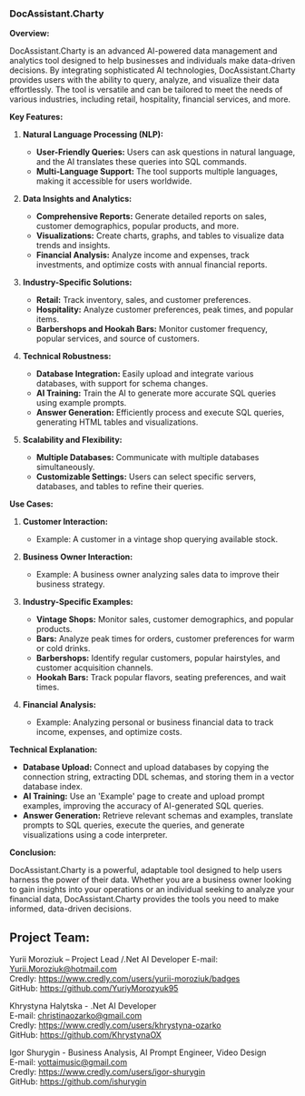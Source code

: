 ### DocAssistant.Charty  
   
**Overview:**  
   
DocAssistant.Charty is an advanced AI-powered data management and analytics tool designed to help businesses and individuals make data-driven decisions. By integrating sophisticated AI technologies, DocAssistant.Charty provides users with the ability to query, analyze, and visualize their data effortlessly. The tool is versatile and can be tailored to meet the needs of various industries, including retail, hospitality, financial services, and more.  
   
**Key Features:**  
   
1. **Natural Language Processing (NLP):**  
   - **User-Friendly Queries:** Users can ask questions in natural language, and the AI translates these queries into SQL commands.  
   - **Multi-Language Support:** The tool supports multiple languages, making it accessible for users worldwide.  
   
2. **Data Insights and Analytics:**  
   - **Comprehensive Reports:** Generate detailed reports on sales, customer demographics, popular products, and more.  
   - **Visualizations:** Create charts, graphs, and tables to visualize data trends and insights.  
   - **Financial Analysis:** Analyze income and expenses, track investments, and optimize costs with annual financial reports.  
   
3. **Industry-Specific Solutions:**  
   - **Retail:** Track inventory, sales, and customer preferences.  
   - **Hospitality:** Analyze customer preferences, peak times, and popular items.  
   - **Barbershops and Hookah Bars:** Monitor customer frequency, popular services, and source of customers.  
   
4. **Technical Robustness:**  
   - **Database Integration:** Easily upload and integrate various databases, with support for schema changes.  
   - **AI Training:** Train the AI to generate more accurate SQL queries using example prompts.  
   - **Answer Generation:** Efficiently process and execute SQL queries, generating HTML tables and visualizations.  
   
5. **Scalability and Flexibility:**  
   - **Multiple Databases:** Communicate with multiple databases simultaneously.  
   - **Customizable Settings:** Users can select specific servers, databases, and tables to refine their queries.  
   
**Use Cases:**  
   
1. **Customer Interaction:**  
   - Example: A customer in a vintage shop querying available stock.  
     
2. **Business Owner Interaction:**  
   - Example: A business owner analyzing sales data to improve their business strategy.  
     
3. **Industry-Specific Examples:**  
   - **Vintage Shops:** Monitor sales, customer demographics, and popular products.  
   - **Bars:** Analyze peak times for orders, customer preferences for warm or cold drinks.  
   - **Barbershops:** Identify regular customers, popular hairstyles, and customer acquisition channels.  
   - **Hookah Bars:** Track popular flavors, seating preferences, and wait times.  
   
4. **Financial Analysis:**  
   - Example: Analyzing personal or business financial data to track income, expenses, and optimize costs.  
   
**Technical Explanation:**  
   
- **Database Upload:** Connect and upload databases by copying the connection string, extracting DDL schemas, and storing them in a vector database index.  
- **AI Training:** Use an 'Example' page to create and upload prompt examples, improving the accuracy of AI-generated SQL queries.  
- **Answer Generation:** Retrieve relevant schemas and examples, translate prompts to SQL queries, execute the queries, and generate visualizations using a code interpreter.  
   
**Conclusion:**  
   
DocAssistant.Charty is a powerful, adaptable tool designed to help users harness the power of their data. Whether you are a business owner looking to gain insights into your operations or an individual seeking to analyze your financial data, DocAssistant.Charty provides the tools you need to make informed, data-driven decisions.  

## Project Team:  
   
Yurii Moroziuk – Project Lead /.Net AI Developer 
E-mail: Yurii.Moroziuk@hotmail.com  
Credly: https://www.credly.com/users/yurii-moroziuk/badges  
GitHub: https://github.com/YuriyMorozyuk95  
  
Khrystyna Halytska - .Net AI Developer  
E-mail: christinaozarko@gmail.com  
Credly: https://www.credly.com/users/khrystyna-ozarko  
GitHub: https://github.com/KhrystynaOX  

Igor Shurygin - Business Analysis, AI Prompt Engineer, Video Design  
E-mail: yottaimusic@gmail.com  
Credly: https://www.credly.com/users/igor-shurygin  
GitHub: https://github.com/ishurygin
